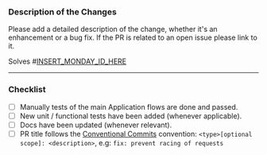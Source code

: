 ### Description of the Changes

Please add a detailed description of the change, whether it's an enhancement or a bug fix.
If the PR is related to an open issue please link to it.

Solves #[INSERT_MONDAY_ID_HERE](INSERT_MONDAY_URL_HERE)

---

### Checklist

- [ ] Manually tests of the main Application flows are done and passed.
- [ ] New unit / functional tests have been added (whenever applicable).
- [ ] Docs have been updated (whenever relevant).
- [ ] PR title follows the [Conventional Commits](https://www.conventionalcommits.org/) convention: `<type>[optional scope]: <description>`, e.g: `fix: prevent racing of requests`
